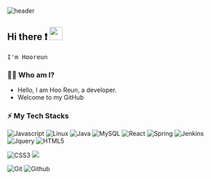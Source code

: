 ![header](https://capsule-render.vercel.app/api?type=waving&color=gradient&height=300&section=header&text=Happy%20to%20see%20you%20🤗&desc=I'm%20Hooreun%20:%20%29&fontSize=60&fontAlignY=40&descSize=25&descAlignY=58&animation=fadeIn)

## Hi there ❗ <img src="./images/wave-hello.gif" height="30">




<samp>I'm Hooreun </samp>


### 💁‍♂️ Who am I?
- Hello, I am Hoo Reun, a developer.
- Welcome to my GitHub
### ⚡ My Tech Stacks
![Javascript](http://img.shields.io/badge/-Javascript-f7e018?style=flat-square&logo=javascript&logoColor=black)
![Linux](https://img.shields.io/badge/Linux-FCC624?style=for-the-badge&logo=linux&logoColor=black)
![Java](https://img.shields.io/badge/Java-ED8B00?style=for-the-badge&logo=openjdk&logoColor=white)
![MySQL](https://img.shields.io/badge/MySQL-00000F?style=for-the-badge&logo=mysql&logoColor=white)
![React](http://img.shields.io/badge/-React-20232a?style=flat-square&logo=React)
![Spring](https://img.shields.io/badge/Spring-6DB33F?style=for-the-badge&logo=spring&logoColor=white)
![Jenkins](https://img.shields.io/badge/Jenkins-D24939?style=for-the-badge&logo=Jenkins&logoColor=white)
![Jquery](https://img.shields.io/badge/jQuery-0769AD?style=for-the-badge&logo=jquery&logoColor=white)
![HTML5](http://img.shields.io/badge/-HTML5-f06529?style=flat-square&logo=HTML5&logoColor=white)

![CSS3](http://img.shields.io/badge/-CSS3-1572b6?style=flat-square&logo=CSS3)
<img src="https://img.shields.io/badge/Docker-2496ED?style=for-the-badge&logo=Docker&logoColor=white">



![Git](http://img.shields.io/badge/-Git-f05032?style=flat-square&logo=Git&logoColor=white)
![Github](http://img.shields.io/badge/-Github-181717?style=flat-square&logo=Github&logoColor=white)

<div align="center">

